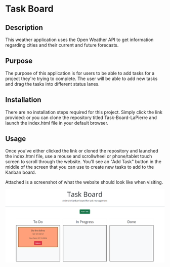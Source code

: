 # Task Board

## Description

This weather application uses the Open Weather API to get information regarding cities and their current and future forecasts.

## Purpose

The purpose of this application is for users to be able to add tasks for a project they're trying to complete. The user will be able to add new tasks and drag the tasks into different status lanes.

## Installation

There are no installation steps required for this project. Simply click the link provided:  or you can clone the repository titled Task-Board-LaPierre and launch the index.html file in your default browser.

## Usage

Once you've either clicked the link or cloned the repository and launched the index.html file, use a mouse and scrollwheel or phone/tablet touch screen to scroll through the website. You'll see an "Add Task" button in the middle of the screen that you can use to create new tasks to add to the Kanban board.

Attached is a screenshot of what the website should look like when visiting.

![Alt text](./assets/images/webpage.png?raw=true "Webpage")